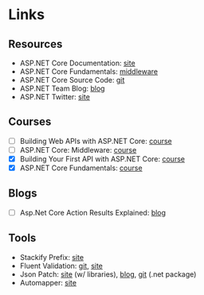 # Links

## Resources

* ASP.NET Core Documentation: [site](https://docs.microsoft.com/en-us/aspnet/core/?view=aspnetcore-2.1)
* ASP.NET Core Fundamentals: [middleware](https://docs.microsoft.com/en-us/aspnet/core/fundamentals/middleware/index?view=aspnetcore-2.1&tabs=aspnetcore2x)
* ASP.NET Core Source Code: [git](https://github.com/aspnet)
* ASP.NET Team Blog: [blog](https://blogs.msdn.microsoft.com/webdev/)
* ASP.NET Twitter: [site](https://twitter.com/aspnet)

## Courses

* [ ] Building Web APIs with ASP.NET Core: [course](https://www.linkedin.com/learning/building-web-apis-with-asp-dot-net-core-2)
* [ ] ASP.NET Core: Middleware: [course](https://www.linkedin.com/learning/asp-dot-net-core-middleware)
* [x] Building Your First API with ASP.NET Core: [course](https://app.pluralsight.com/library/courses/asp-dotnet-core-api-building-first/table-of-contents)
* [x] ASP.NET Core Fundamentals: [course](https://app.pluralsight.com/library/courses/aspdotnet-core-fundamentals/table-of-contents)

## Blogs

* [ ] Asp.Net Core Action Results Explained: [blog](http://hamidmosalla.com/2017/03/29/asp-net-core-action-results-explained/)

## Tools

* Stackify Prefix: [site](https://stackify.com/prefix/)
* Fluent Validation: [git](https://github.com/JeremySkinner/FluentValidation), [site](https://fluentvalidation.net/) 
* Json Patch: [site](http://jsonpatch.com/) \(w/ libraries\), [blog](https://dotnetcoretutorials.com/2017/11/29/json-patch-asp-net-core/), [git](https://github.com/KevinDockx/JsonPatch) \(.net package\)
* Automapper: [site](https://automapper.org/)



